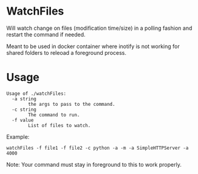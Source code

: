 # WatchFiles

Will watch change on files (modification time/size) in a polling fashion and restart the command if needed.

Meant to be used in docker container where inotify is not working for shared folders to releoad a foreground process.

# Usage

```
Usage of ./watchFiles:
  -a string
        the args to pass to the command.
  -c string
        The command to run.
  -f value
        List of files to watch.
```

Example:

`watchFiles -f file1 -f file2 -c python -a -m -a SimpleHTTPServer -a 4000`

Note: Your command must stay in foreground to this to work properly.
